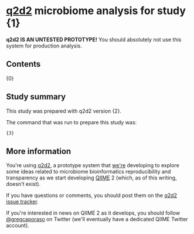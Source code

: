 # [q2d2](https://github.com/gregcaporaso/q2d2) microbiome analysis for study {1}

**q2d2 IS AN UNTESTED PROTOTYPE!** You should absolutely not use this system for production analysis.

## Contents

{0}

## Study summary

This study was prepared with q2d2 version {2}.

The command that was run to prepare this study was:

```bash
{3}
```

## More information

You're using [q2d2](https://github.com/gregcaporaso/q2d2), a prototype system that [we're](https://github.com/gregcaporaso/q2d2/graphs/contributors) developing to explore some ideas related to microbiome bioinformatics reproducibility and transparency as we start developing [QIIME](http://www.qiime.org) 2 (which, as of this writing, doesn't exist).

If you have questions or comments, you should post them on the [q2d2 issue tracker](https://github.com/gregcaporaso/q2d2/issues).

If you're interested in news on QIIME 2 as it develops, you should follow [@gregcaporaso](https://twitter.com/gregcaporaso) on Twitter (we'll eventually have a dedicated QIIME Twitter account).
